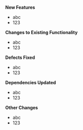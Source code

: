**New Features**
* abc
* 123

**Changes to Existing Functionality**
* abc
* 123

**Defects Fixed**
* abc
* 123

**Dependencies Updated**
* abc
* 123

**Other Changes**
* abc
* 123